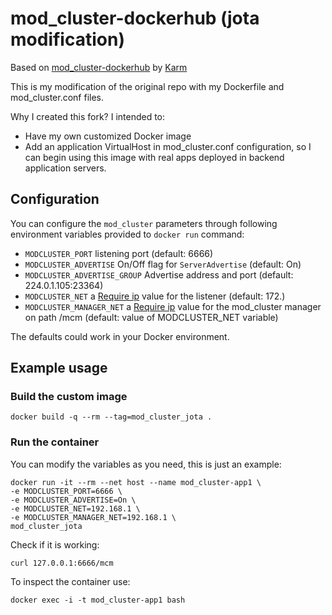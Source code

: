 # mod_cluster-dockerhub (jota modification)

Based on [mod_cluster-dockerhub](https://github.com/Karm/mod_cluster-dockerhub) by [Karm](https://github.com/Karm) 

This is my modification of the original repo with my Dockerfile and mod_cluster.conf files. 

Why I created this fork? I intended to:

* Have my own customized Docker image
* Add an application VirtualHost in mod_cluster.conf configuration, so I can begin using this image with real apps deployed in backend application servers.


## Configuration

You can configure the `mod_cluster` parameters through following environment variables provided to `docker run` command:

* `MODCLUSTER_PORT` listening port (default: 6666)
* `MODCLUSTER_ADVERTISE` On/Off flag for `ServerAdvertise` (default: On)
* `MODCLUSTER_ADVERTISE_GROUP` Advertise address and port (default: 224.0.1.105:23364)
* `MODCLUSTER_NET` a [Require ip](http://httpd.apache.org/docs/trunk/mod/mod_authz_host.html) value for the listener (default: 172.)
* `MODCLUSTER_MANAGER_NET` a [Require ip](http://httpd.apache.org/docs/trunk/mod/mod_authz_host.html) value for the mod_cluster manager on path /mcm (default: value of MODCLUSTER_NET variable)

The defaults could work in your Docker environment.

## Example usage

### Build the custom image

	docker build -q --rm --tag=mod_cluster_jota .

### Run the container

You can modify the variables as you need, this is just an example:

	docker run -it --rm --net host --name mod_cluster-app1 \
	-e MODCLUSTER_PORT=6666 \
	-e MODCLUSTER_ADVERTISE=On \
	-e MODCLUSTER_NET=192.168.1 \
	-e MODCLUSTER_MANAGER_NET=192.168.1 \
	mod_cluster_jota

Check if it is working:

	curl 127.0.0.1:6666/mcm

To inspect the container use:

    docker exec -i -t mod_cluster-app1 bash
